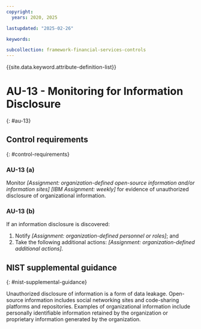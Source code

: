 ```yaml
---
copyright:
  years: 2020, 2025

lastupdated: "2025-02-26"

keywords:

subcollection: framework-financial-services-controls
---
```


{{site.data.keyword.attribute-definition-list}}

# AU-13 - Monitoring for Information Disclosure
{: #au-13}

## Control requirements
{: #control-requirements}



### AU-13 (a)


Monitor _[Assignment: organization-defined open-source information and/or information sites]_ _[IBM Assignment: weekly]_ for evidence of unauthorized disclosure of organizational information.


### AU-13 (b)


If an information disclosure is discovered:
1. Notify _[Assignment: organization-defined personnel or roles]_; and
2. Take the following additional actions: _[Assignment: organization-defined additional actions]_.












## NIST supplemental guidance
{: #nist-supplemental-guidance}

Unauthorized disclosure of information is a form of data leakage. Open-source information includes social networking sites and code-sharing platforms and repositories. Examples of organizational information include personally identifiable information retained by the organization or proprietary information generated by the organization.
